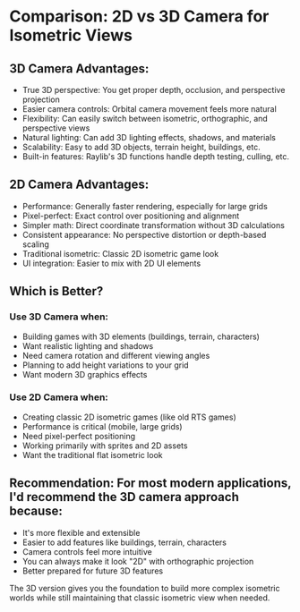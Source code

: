 # Comparison: 2D vs 3D Camera for Isometric Views

## 3D Camera Advantages:

- True 3D perspective: You get proper depth, occlusion, and perspective projection
- Easier camera controls: Orbital camera movement feels more natural
- Flexibility: Can easily switch between isometric, orthographic, and perspective views
- Natural lighting: Can add 3D lighting effects, shadows, and materials
- Scalability: Easy to add 3D objects, terrain height, buildings, etc.
- Built-in features: Raylib's 3D functions handle depth testing, culling, etc.

## 2D Camera Advantages:

- Performance: Generally faster rendering, especially for large grids
- Pixel-perfect: Exact control over positioning and alignment
- Simpler math: Direct coordinate transformation without 3D calculations
- Consistent appearance: No perspective distortion or depth-based scaling
- Traditional isometric: Classic 2D isometric game look
- UI integration: Easier to mix with 2D UI elements

## Which is Better?

### Use 3D Camera when:

- Building games with 3D elements (buildings, terrain, characters)
- Want realistic lighting and shadows
- Need camera rotation and different viewing angles
- Planning to add height variations to your grid
- Want modern 3D graphics effects

### Use 2D Camera when:

- Creating classic 2D isometric games (like old RTS games)
- Performance is critical (mobile, large grids)
- Need pixel-perfect positioning
- Working primarily with sprites and 2D assets
- Want the traditional flat isometric look

## Recommendation: For most modern applications, I'd recommend the 3D camera approach because:

- It's more flexible and extensible
- Easier to add features like buildings, terrain, characters
- Camera controls feel more intuitive
- You can always make it look "2D" with orthographic projection
- Better prepared for future 3D features

The 3D version gives you the foundation to build more complex isometric worlds while still maintaining that classic isometric view when needed.
